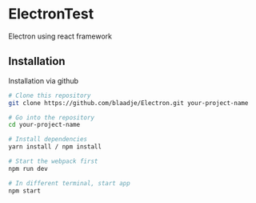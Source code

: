 # ElectronTest
Electron using react framework

## Installation
Installation via github 

```bash
# Clone this repository
git clone https://github.com/blaadje/Electron.git your-project-name

# Go into the repository
cd your-project-name

# Install dependencies
yarn install / npm install

# Start the webpack first
npm run dev

# In different terminal, start app
npm start

```